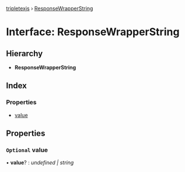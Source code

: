 [tripletexjs](../README.md) › [ResponseWrapperString](responsewrapperstring.md)

# Interface: ResponseWrapperString

## Hierarchy

* **ResponseWrapperString**

## Index

### Properties

* [value](responsewrapperstring.md#optional-value)

## Properties

### `Optional` value

• **value**? : *undefined | string*
